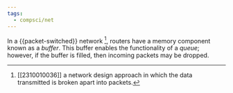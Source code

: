 ```yaml
---
tags:
  - compsci/net
---
```

In a {{packet-switched}} network [^1], routers have a memory component known as a *buffer*. This buffer enables the functionality of a *queue*; however, if the buffer is filled, then incoming packets may be dropped. 

[^1]: [[2310010036]] a network design approach in which the data transmitted is broken apart into packets.